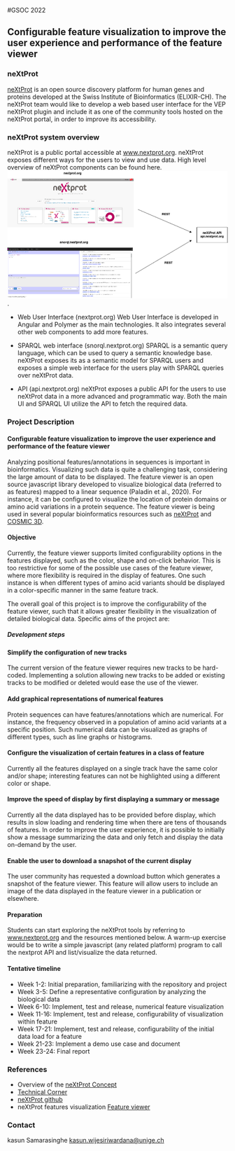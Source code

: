 #GSOC 2022

## Configurable feature visualization to improve the user experience and performance of the feature viewer
### neXtProt

[neXtProt](www.nextprot.org) is an open source discovery platform for human genes and proteins developed at the Swiss Institute of Bioinformatics (ELIXIR-CH). The neXtProt team would like to develop a web based user interface for the VEP neXtProt plugin and include it as one of the  community tools hosted on the neXtProt portal, in order to improve its accessibility.

### neXtProt system overview
neXtProt is a public portal accessible at www.nextprot.org. neXtProt exposes different ways for the users to view and use data. 
High level overview of neXtProt components can be found here. ![here](./images/np.png).

* Web User Interface (nextprot.org)
Web User Interface is developed in Angular and Polymer as the main technologies. It also integrates several other web components to add more features.

* SPARQL web interface (snorql.nextprot.org)
SPARQL is a semantic query language, which can be used to query a semantic knowledge base. neXtProt exposes its as a semantic model for SPARQL users and exposes a simple web interface for the users play with SPARQL queries over neXtProt data.

* API (api.nextprot.org)
neXtProt exposes a public API for the users to use neXtProt data in a more advanced and programmatic way. Both the main UI and SPARQL UI utilize the API to fetch the required data.


### Project Description

#### Configurable feature visualization to improve the user experience and performance of the feature viewer

Analyzing positional features/annotations in sequences is important in bioinformatics. Visualizing such data is quite a challenging task, considering the large amount of data to be displayed. The feature viewer is an open source javascript library developed to visualize biological data (referred to as features) mapped to a linear sequence (Paladin et al., 2020). For instance, it can be configured to visualize the location of protein domains or amino acid variations in a protein sequence. The feature viewer is being used in several popular bioinformatics resources such as [neXtProt](http://www.nextprot.org) and [COSMIC 3D](https://cancer.sanger.ac.uk/cosmic3d/).

#### Objective

Currently, the feature viewer supports limited configurability options in the features displayed, such as the color, shape and on-click behavior. This is too restrictive for some of the possible use cases of the feature viewer, where more flexibility is required in the display of features. One such instance is when different types of amino acid variants should be displayed in a color-specific manner in the same feature track.

The overall goal of this project is to improve the configurability of the feature viewer, such that it allows greater flexibility in the visualization of detailed biological data.  Specific aims of the project are:

##### Development steps

#### Simplify the configuration of new tracks

The current version of the feature viewer requires new tracks to be hard-coded. Implementing a solution allowing new tracks to be added or existing tracks to be modified or deleted would ease the use of the viewer.  

#### Add graphical representations of numerical features

Protein sequences can have features/annotations which are numerical. For instance, the frequency observed in a population of amino acid variants at a specific position. Such numerical data can be visualized as graphs of different types, such as line graphs or histograms.

#### Configure the visualization of certain features in a class of feature

Currently all the features displayed on a single track have the same color and/or shape;  interesting features can not be highlighted using a different color or shape.

#### Improve the speed of display by first displaying a summary or message

Currently all the data displayed has to be provided before display, which results in slow loading and rendering time when there are tens of thousands of features. In order to improve the user experience, it is possible to initially show a message summarizing the data  and only fetch and display the data on-demand by the user.

#### Enable the user to download a snapshot of the current display

The user community has requested a download button which generates a snapshot of the feature viewer. This feature will allow users to include an image of the data displayed in the feature viewer in a publication or elsewhere.

#### Preparation

Students can start exploring the neXtProt tools by referring to www.nextprot.org and the resources mentioned below. A warm-up exercise would be to write a simple javascript (any related platform) program to call the nextprot API and list/visualize the data returned. 

#### Tentative timeline

* Week 1-2:  Initial preparation, familiarizing with the repository and project
* Week 3-5: Define a representative configuration by analyzing the biological data
* Week 6-10: Implement, test and release, numerical feature visualization
* Week 11-16: Implement, test and release, configurability of visualization within feature
* Week 17-21: Implement, test and release, configurability of the initial data load for a feature
* Week 21-23: Implement a demo use case and document
* Week 23-24: Final report


### References

* Overview of the [neXtProt Concept](https://www.nextprot.org/about/nextprot)
* [Technical Corner](https://www.nextprot.org/help/technical-corner)
* [neXtProt github](https://github.com/calipho-sib)
* neXtProt features visualization [Feature viewer](https://github.com/calipho-sib/feature-viewer)

### Contact
kasun Samarasinghe [kasun.wijesiriwardana@unige.ch](mailto:kasun.wijesiriwardana@unige.ch)
